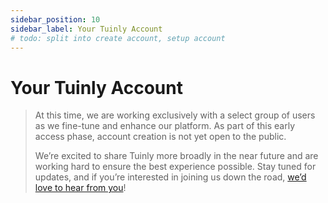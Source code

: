 ```yaml
---
sidebar_position: 10
sidebar_label: Your Tuinly Account
# todo: split into create account, setup account
---
```

# Your Tuinly Account

> At this time, we are working exclusively with a select group of users as we fine-tune and enhance our platform. As part of this early access phase, account creation is not yet open to the public.
>
> We’re excited to share Tuinly more broadly in the near future and are working hard to ensure the best experience possible. Stay tuned for updates, and if you’re interested in joining us down the road, [we’d love to hear from you](https://urls.tuinly.com/contact)!
